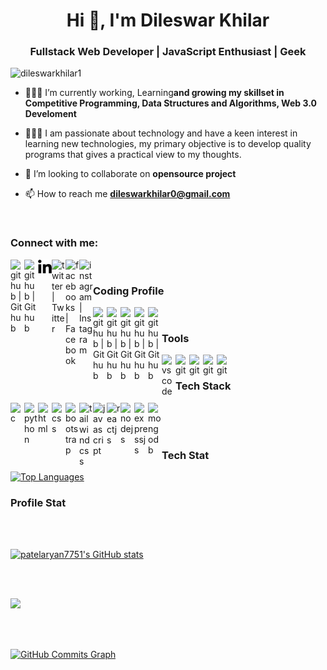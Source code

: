 
<h1 align="center">Hi 👋, I'm Dileswar Khilar</h1>
<h3 align="center">Fullstack Web Developer | JavaScript Enthusiast | Geek</h3>

<p align="left"> <img src="https://komarev.com/ghpvc/?username=dileswarkhilar1&label=Profile%20views&color=0e75b6&style=flat" alt="dileswarkhilar1" /> </p>

- 👨🏽‍💻 I’m currently working, Learning**and growing my skillset in Competitive Programming, Data Structures and Algorithms, Web 3.0 Develoment**

- 👨🏽‍💻 I am passionate about technology and have a keen interest in learning new technologies, my primary objective is to develop quality programs that gives a practical view to my thoughts.

- 🤝 I’m looking to collaborate on **opensource project**

- 📫 How to reach me **dileswarkhilar0@gmail.com**
</br>

### Connect with me:
<a href="https://github.com/dileswarkhilar" target="_blank" rel="noreferrer"><img align="left" alt="github | Github" width="22px" src="https://cdn-icons-png.flaticon.com/512/25/25231.png" />
<a/>

<a href="https://github.com/dileswarkhilar" target="_blank" rel="noreferrer"><img align="left" alt="github | Github" width="22px" src="https://cdn.jsdelivr.net/npm/simple-icons@3.0.1/icons/stackoverflow.svg" />
<a/>

<a href="https://github.com/dileswarkhilar" target="_blank" rel="noreferrer"><img align="left" alt="github | Github" width="22px" src="https://raw.githubusercontent.com/dileswarkhilar/dileswarkhilar/4f5b3519aa1644ebfb37f26caaa601fdfdcc16b1/images/LinkedIn.svg" />
<a/>

<a href="https://twitter.com/iamdileswar" target="_blank" rel="noreferrer" ><img align="left" alt="twitter | Twitter" width="22px" src="https://cdn.jsdelivr.net/npm/simple-icons@v3/icons/twitter.svg" /></a>

<a ><img align="left" alt="facebooks | Facebook" width="22px" src="https://cdn.jsdelivr.net/npm/simple-icons@v3/icons/facebook.svg" /></a>

<a href="https://www.instagram.com/dileswarkhilar/" target="_blank" rel="noreferrer"><img align="left" alt="instagram | Instagram" width="22px" src="https://cdn.jsdelivr.net/npm/simple-icons@v3/icons/instagram.svg" /></a>
</br>

### Coding Profile

<a href="https://github.com/dileswarkhilar" target="_blank" rel="noreferrer"><img align="left" alt="github | Github" width="22px" src="https://cdn.jsdelivr.net/npm/simple-icons@3.0.1/icons/hackerrank.svg" />
<a/>

<a href="https://github.com/dileswarkhilar" target="_blank" rel="noreferrer"><img align="left" alt="github | Github" width="22px" src="https://cdn.jsdelivr.net/npm/simple-icons@3.0.1/icons/leetcode.svg" />
<a/>

<a href="https://github.com/dileswarkhilar" target="_blank" rel="noreferrer"><img align="left" alt="github | Github" width="22px" src="https://cdn.jsdelivr.net/npm/simple-icons@3.0.1/icons/geeksforgeeks.svg" />
<a/>

<a href="https://github.com/dileswarkhilar" target="_blank" rel="noreferrer"><img align="left" alt="github | Github" width="22px" src="https://cdn.jsdelivr.net/npm/simple-icons@3.1.0/icons/codechef.svg" />
<a/>


<a href="https://github.com/dileswarkhilar" target="_blank" rel="noreferrer"><img align="left" alt="github | Github" width="22px" src="https://cdn.jsdelivr.net/npm/simple-icons@3.0.1/icons/codeforces.svg" />
<a/>




</br>



### Tools

<img align="left" alt="vscode" width="22px" src="https://code.visualstudio.com/assets/images/code-stable.png"/>
<img align="left" alt="git" width="22px" src="https://git-scm.com/images/logos/downloads/Git-Icon-1788C.png"/>
<img align="left" alt="git" width="22px" src="https://upload.wikimedia.org/wikipedia/commons/2/2f/PowerShell_5.0_icon.png"/>
<img align="left" alt="git" width="22px" src="https://www.freepnglogos.com/uploads/linux-png/linux-logo-logo-brands-for-0.png"/>
<img align="left" alt="git" width="22px" src="https://assets.ubuntu.com/v1/ce518a18-CoF-2022_solid+O.svg"/>
</br>

### Tech Stack

<img align="left" alt="c" width="22px" src="https://upload.wikimedia.org/wikipedia/commons/1/18/ISO_C%2B%2B_Logo.svg"/>
<img align="left" alt="python" width="22px" src="https://upload.wikimedia.org/wikipedia/commons/c/c3/Python-logo-notext.svg"/>
<img align="left" alt="html" width="22px" src="https://www.freepnglogos.com/uploads/html5-logo-png/html5-logo-html-logo-0.png"/>
<img align="left" alt="css" width="22px" src="https://upload.wikimedia.org/wikipedia/commons/6/62/CSS3_logo.svg"/>
<img align="left" alt="bootstrap" width="22px" src="https://upload.wikimedia.org/wikipedia/commons/b/b2/Bootstrap_logo.svg"/>
<img align="left" alt="tailwindcss" width="22px" src="https://upload.wikimedia.org/wikipedia/commons/d/d5/Tailwind_CSS_Logo.svg"/>
<img align="left" alt="javascript" width="22px" src="https://upload.wikimedia.org/wikipedia/commons/9/99/Unofficial_JavaScript_logo_2.svg"/>
<img align="left" alt="reactjs" width="22px" src="https://cdn.freebiesupply.com/logos/large/2x/react-1-logo-png-transparent.png"/>
<img align="left" alt="nodejs" width="22px" src="https://raw.githubusercontent.com/danielcranney/readme-generator/main/public/icons/skills/nodejs-colored.svg"/>
<img align="left" alt="expressjs" width="22px" src="https://raw.githubusercontent.com/danielcranney/readme-generator/main/public/icons/skills/express-colored.svg"/>
<img align="left" alt="mongodb" width="22px" src="https://infinapps.com/wp-content/uploads/2018/10/mongodb-logo.png"/>

</br>
</br>
</br>

### Tech Stat

<a href="https://github.com/dileswarkhilar" align="left"><img src="https://github-readme-stats.vercel.app/api/top-langs/?username=dileswarkhilar&langs_count=10&title_color=0891b2&text_color=ffffff&icon_color=0891b2&bg_color=1c1917&hide_border=true&locale=en&custom_title=Top%20%Languages" alt="Top Languages" /></a>

### Profile Stat

</br>
</br>

<a href="http://www.github.com/dileswarkhilar"><img src="https://github-readme-stats.vercel.app/api?username=dileswarkhilar&show_icons=true&hide=&count_private=true&title_color=0891b2&text_color=ffffff&icon_color=0891b2&bg_color=1c1917&hide_border=true&show_icons=true" alt="patelaryan7751's GitHub stats" /></a>

</br>
</br>

<a  href="http://www.github.com/dileswarkhilar"><img src="https://github-readme-streak-stats.herokuapp.com/?user=dileswarkhilar&stroke=ffffff&background=1c1917&ring=0891b2&fire=0891b2&currStreakNum=ffffff&currStreakLabel=0891b2&sideNums=ffffff&sideLabels=ffffff&dates=ffffff&hide_border=true" /></a>

</br>
</br>

<a href="http://www.github.com/dileswarkhilar"><img src="https://activity-graph.herokuapp.com/graph?username=dileswarkhilar&bg_color=1c1917&color=ffffff&line=0891b2&point=ffffff&area_color=1c1917&area=true&hide_border=true&custom_title=GitHub%20Commits%20Graph" alt="GitHub Commits Graph" /></a>




